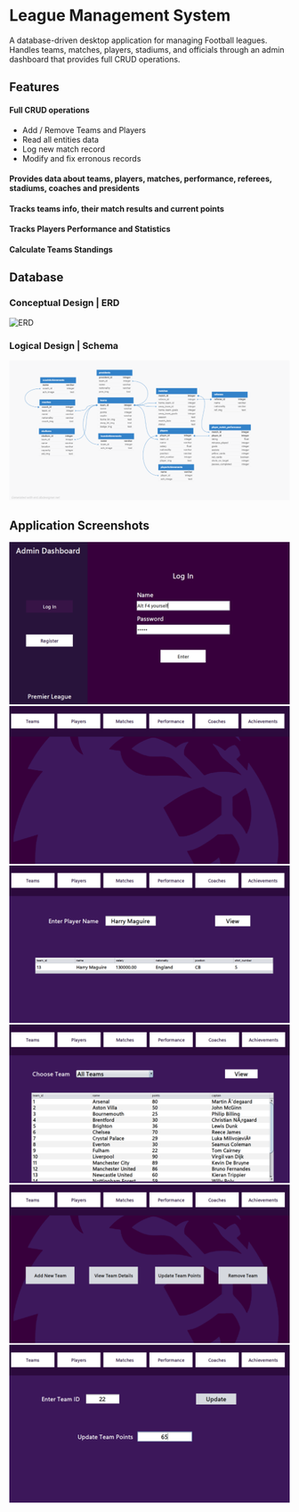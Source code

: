 # League Management System

A database-driven desktop application for managing Football leagues. Handles teams, matches, players, stadiums, and officials through an admin dashboard that provides full CRUD operations.


## Features
#### Full CRUD operations
- Add / Remove Teams and Players
- Read all entities data
- Log new match record
- Modify and fix erronous records
#### Provides data about teams, players, matches, performance, referees, stadiums, coaches and presidents
#### Tracks teams info, their match results and current points
#### Tracks Players Performance and Statistics
#### Calculate Teams Standings
## Database
### Conceptual Design | ERD
![ERD](db/DBDesign/finalERD.png)
### Logical Design | Schema
![Schema](db/DBDesign/Schema.png)

## Application Screenshots
![Auth](Screenshots/Authintication.png)
![Home](Screenshots/Home.png)
![RP](Screenshots/ReadPlayers.png)
![RT](Screenshots/ReadTeams.png)
![ST](Screenshots/Teams.png)
![SU](Screenshots/UpdatePoints.png)
